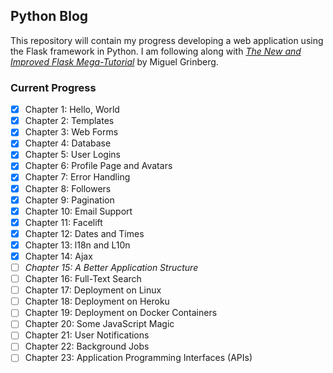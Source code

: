## Python Blog
This repository will contain my progress developing a web application using the Flask framework in Python. I am following along with [*The New and Improved Flask Mega-Tutorial*](https://courses.miguelgrinberg.com/p/flask-mega-tutorial) by Miguel Grinberg. 

### Current Progress
- [x] Chapter 1: Hello, World
- [x] Chapter 2: Templates
- [x] Chapter 3: Web Forms
- [x] Chapter 4: Database
- [x] Chapter 5: User Logins
- [x] Chapter 6: Profile Page and Avatars
- [x] Chapter 7: Error Handling
- [x] Chapter 8: Followers
- [x] Chapter 9: Pagination
- [x] Chapter 10: Email Support
- [x] Chapter 11: Facelift
- [x] Chapter 12: Dates and Times
- [x] Chapter 13: l18n and L10n
- [x] Chapter 14: Ajax
- [ ] *Chapter 15: A Better Application Structure* 
- [ ] Chapter 16: Full-Text Search
- [ ] Chapter 17: Deployment on Linux
- [ ] Chapter 18: Deployment on Heroku
- [ ] Chapter 19: Deployment on Docker Containers
- [ ] Chapter 20: Some JavaScript Magic
- [ ] Chapter 21: User Notifications
- [ ] Chapter 22: Background Jobs
- [ ] Chapter 23: Application Programming Interfaces (APIs)